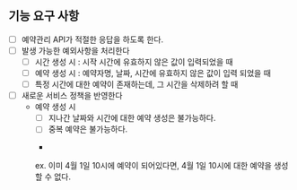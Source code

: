 ## 기능 요구 사항

- [ ] 예약관리 API가 적절한 응답을 하도록 한다.
- [ ] 발생 가능한 예외사항을 처리한다
    - [ ] 시간 생성 시 : 시작 시간에 유효하지 않은 값이 입력되었을 때
    - [ ] 예약 생성 시 : 예약자명, 날짜, 시간에 유효하지 않은 값이 입력 되었을 때
    - [ ] 특정 시간에 대한 예약이 존재하는데, 그 시간을 삭제하려 할 때

- [ ] 새로운 서비스 정책을 반영한다
    - 예약 생성 시
        - [ ] 지나간 날짜와 시간에 대한 예약 생성은 불가능하다.
        - [ ] 중복 예약은 불가능하다.
        - ```
      ex. 이미 4월 1일 10시에 예약이 되어있다면, 4월 1일 10시에 대한 예약을 생성할 수 없다.
      ```
